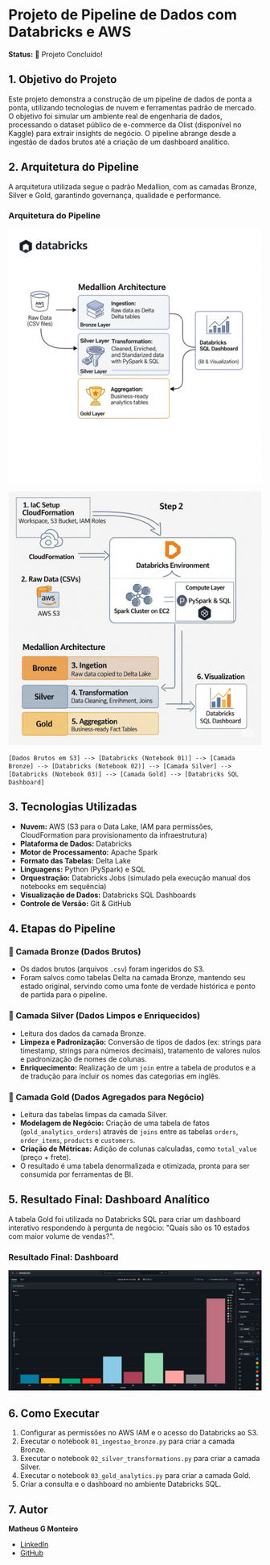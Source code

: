 # Projeto de Pipeline de Dados com Databricks e AWS

**Status:** 🚀 Projeto Concluído!

## 1. Objetivo do Projeto

Este projeto demonstra a construção de um pipeline de dados de ponta a ponta, utilizando tecnologias de nuvem e ferramentas padrão de mercado. O objetivo foi simular um ambiente real de engenharia de dados, processando o dataset público de e-commerce da Olist (disponível no Kaggle) para extrair insights de negócio. O pipeline abrange desde a ingestão de dados brutos até a criação de um dashboard analítico.

## 2. Arquitetura do Pipeline

A arquitetura utilizada segue o padrão Medallion, com as camadas Bronze, Silver e Gold, garantindo governança, qualidade e performance.

### Arquitetura do Pipeline

![Diagrama de Arquitetura](img/diagrama01.png)

![Diagrama de Arquitetura Detalhado](img/diagrama02.png)

```
[Dados Brutos em S3] --> [Databricks (Notebook 01)] --> [Camada Bronze] --> [Databricks (Notebook 02)] --> [Camada Silver] --> [Databricks (Notebook 03)] --> [Camada Gold] --> [Databricks SQL Dashboard]
```

## 3. Tecnologias Utilizadas

* **Nuvem:** AWS (S3 para o Data Lake, IAM para permissões, CloudFormation para provisionamento da infraestrutura)
* **Plataforma de Dados:** Databricks
* **Motor de Processamento:** Apache Spark
* **Formato das Tabelas:** Delta Lake
* **Linguagens:** Python (PySpark) e SQL
* **Orquestração:** Databricks Jobs (simulado pela execução manual dos notebooks em sequência)
* **Visualização de Dados:** Databricks SQL Dashboards
* **Controle de Versão:** Git & GitHub

## 4. Etapas do Pipeline

###  🥉 Camada Bronze (Dados Brutos)
- Os dados brutos (arquivos `.csv`) foram ingeridos do S3.
- Foram salvos como tabelas Delta na camada Bronze, mantendo seu estado original, servindo como uma fonte de verdade histórica e ponto de partida para o pipeline.

### 🥈 Camada Silver (Dados Limpos e Enriquecidos)
- Leitura dos dados da camada Bronze.
- **Limpeza e Padronização:** Conversão de tipos de dados (ex: strings para timestamp, strings para números decimais), tratamento de valores nulos e padronização de nomes de colunas.
- **Enriquecimento:** Realização de um `join` entre a tabela de produtos e a de tradução para incluir os nomes das categorias em inglês.

### 🥇 Camada Gold (Dados Agregados para Negócio)
- Leitura das tabelas limpas da camada Silver.
- **Modelagem de Negócio:** Criação de uma tabela de fatos (`gold_analytics_orders`) através de `joins` entre as tabelas `orders`, `order_items`, `products` e `customers`.
- **Criação de Métricas:** Adição de colunas calculadas, como `total_value` (preço + frete).
- O resultado é uma tabela denormalizada e otimizada, pronta para ser consumida por ferramentas de BI.

## 5. Resultado Final: Dashboard Analítico

A tabela Gold foi utilizada no Databricks SQL para criar um dashboard interativo respondendo à pergunta de negócio: "Quais são os 10 estados com maior volume de vendas?".

### Resultado Final: Dashboard

![Dashboard de Análise de Vendas](img/dashboard.png)

## 6. Como Executar

1.  Configurar as permissões no AWS IAM e o acesso do Databricks ao S3.
2.  Executar o notebook `01_ingestao_bronze.py` para criar a camada Bronze.
3.  Executar o notebook `02_silver_transformations.py` para criar a camada Silver.
4.  Executar o notebook `03_gold_analytics.py` para criar a camada Gold.
5.  Criar a consulta e o dashboard no ambiente Databricks SQL.

## 7. Autor

**Matheus G Monteiro**
* [LinkedIn](https://www.linkedin.com/in/gmonteiromatheus)
* [GitHub](https://github.com/monteurmatt)
